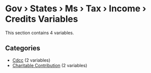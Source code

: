 # Gov › States › Ms › Tax › Income › Credits Variables

This section contains 4 variables.

## Categories

- [Cdcc](cdcc/index.md) (2 variables)
- [Charitable Contribution](charitable_contribution/index.md) (2 variables)
